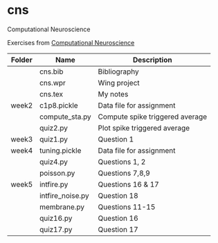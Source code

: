 # cns
Computational Neuroscience

Exercises from [Computational Neuroscience](https://www.coursera.org/learn/computational-neuroscience/)

Folder|Name|Description
--------|---------------|------------------------------------------------------------------------
&nbsp;|cns.bib|Bibliography
&nbsp;|cns.wpr|Wing project
&nbsp;|cns.tex|My notes
week2|c1p8.pickle|Data file for assignment
&nbsp;|compute_sta.py|Compute spike triggered average
&nbsp;|quiz2.py|Plot spike triggered average
week3|quiz1.py|Question 1
week4|tuning.pickle|Data file for assignment
&nbsp;|quiz4.py|Questions 1, 2
&nbsp;|poisson.py|Questions 7,8,9
week5|intfire.py|Questions 16 & 17
&nbsp;|intfire_noise.py|Question 18
&nbsp;|membrane.py|Questions 11-15
&nbsp;|quiz16.py|Question 16
&nbsp;|quiz17.py|Question 17
